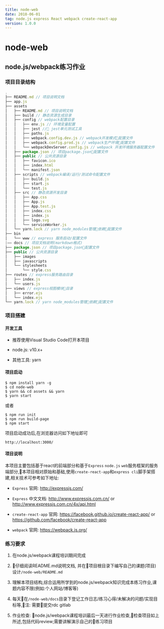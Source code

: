 ```yaml
---
title: node-web
date: 2018-06-01
tag: node.js express React webpack create-react-app
version: 1.0.0
---
```


node-web
===

## node.js/webpack练习作业

### 项目目录结构

```js
.
├── README.md // 项目说明文档
├── app.js
├── assets
│   ├── README.md // 项目说明文档
│   ├── build // 静态资源生成目录
│   ├── config // webpack配置目录
│   │   ├── env.js // 环境变量配置
│   │   ├── jest // jest单元测试工具
│   │   ├── paths.js
│   │   ├── webpack.config.dev.js // webpack开发模式配置文件
│   │   ├── webpack.config.prod.js // webpack生产环境配置文件
│   │   └── webpackDevServer.config.js // webpack 开发环境服务器配置文件
│   ├── package.json // 项目package.json配置文件
│   ├── public // 公共资源目录
│   │   ├── favicon.ico
│   │   ├── index.html
│   │   └── manifest.json
│   ├── scripts // webpack编译/运行/测试命令配置文件
│   │   ├── build.js
│   │   ├── start.js
│   │   └── test.js
│   ├── src // 静态资源开发目录
│   │   ├── App.css
│   │   ├── App.js
│   │   ├── App.test.js
│   │   ├── index.css
│   │   ├── index.js
│   │   ├── logo.svg
│   │   └── serviceWorker.js
│   └── yarn.lock // yarn node_modules管理依赖配置文件
├── bin
│   └── www // express 服务启动/配置文件
|—— docs // 项目文档说明(markdown格式)
├── package.json // 项目package.json配置文件
├── public // 公共资源目录
│   ├── images
│   ├── javascripts
│   └── stylesheets
│       └── style.css
├── routes // express服务路由目录
│   ├── index.js
│   └── users.js
├── views // express视图模块目录
│   ├── error.ejs
│   └── index.ejs
└── yarn.lock // yarn node_modules管理依赖配置文件
```

### 项目搭建

#### 开发工具

 * 推荐使用Visual Studio Code打开本项目

 * node.js: v10.x+

 * 其他工具: yarn

#### 项目启动

```
$ npm install yarn -g
$ cd node-web
$ yarn && cd assets && yarn
$ yarn start
```

或者

```
$ npm run init
$ npm run build-page
$ npm start
```

项目启动成功后,在浏览器访问如下地址即可
```
http://localhost:3000/
```

#### 项目说明

本项目主要包括基于react的前端部分和基于`Express` `node.js` `web`服务框架的服务端部分,本项目相对原始和基础,使用`create-react-app`和`express cli`脚手架搭建,相关技术可参考如下地址:

 * `Express` 官网: http://expressjs.com/
 * `Express` 中文文档: http://www.expressjs.com.cn/ or http://www.expressjs.com.cn/4x/api.html

 * `create-react-app` 官网: https://facebook.github.io/create-react-app/ or https://github.com/facebook/create-react-app
 * `webpack` 官网: https://webpack.js.org/

### 练习要求

1. 在node.js/webpack课程培训期间完成

2. 仔细阅读README.md说明文档, 并在项目根目录下编写自己的课题(项目)设计`/node-web/README.md`

3. 理解本项目结构,综合运用所学到的node.js/webpack知识完成本练习作业,课题内容不限(例如:个人网站/博客等)

4. 每天在`/node-web/docs`目录下登记工作日志/练习心得/未解决的问题/实现目标等,注: 需要提交rdc gitlab

5. 作业检查: node.js/webpack课程培训最后一天进行作业检查,检查项目如上所述,包括代码review;需要讲解演示自己的练习项目